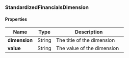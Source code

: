 
[//]: # (CLASS:StandardizedFinancialsDimension)

[//]: # (KIND:object)

### StandardizedFinancialsDimension

#### Properties

[//]: # (START_DEFINITION)

Name | Type | Description
------------ | ------------- | -------------
**dimension** | String | The title of the dimension &nbsp;
**value** | String | The value of the dimension &nbsp;

[//]: # (END_DEFINITION)





